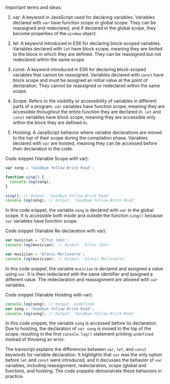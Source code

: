Important terms and ideas:

1. var: A keyword in JavaScript used for declaring variables. Variables declared with `var` have function scope or global scope. They can be reassigned and redeclared, and if declared in the global scope, they become properties of the `window` object.

2. let: A keyword introduced in ES6 for declaring block-scoped variables. Variables declared with `let` have block scope, meaning they are limited to the block in which they are defined. They can be reassigned but not redeclared within the same scope.

3. const: A keyword introduced in ES6 for declaring block-scoped variables that cannot be reassigned. Variables declared with `const` have block scope and must be assigned an initial value at the point of declaration. They cannot be reassigned or redeclared within the same scope.

4. Scope: Refers to the visibility or accessibility of variables in different parts of a program. `var` variables have function scope, meaning they are accessible throughout the entire function they are declared in. `let` and `const` variables have block scope, meaning they are accessible only within the block they are defined in.

5. Hoisting: A JavaScript behavior where variable declarations are moved to the top of their scope during the compilation phase. Variables declared with `var` are hoisted, meaning they can be accessed before their declaration in the code.

Code snippet (Variable Scope with var):

```javascript
var song = 'Goodbye Yellow Brick Road';

function sing() {
  console.log(song);
}

sing(); // Output: 'Goodbye Yellow Brick Road'
console.log(song); // Output: 'Goodbye Yellow Brick Road'
```

In this code snippet, the variable `song` is declared with `var` in the global scope. It is accessible both inside and outside the function `sing()` because `var` variables have function scope.

Code snippet (Variable Re-declaration with var):

```javascript
var musician = 'Elton John';
console.log(musician); // Output: 'Elton John'

var musician = 'Alanis Morissette';
console.log(musician); // Output: 'Alanis Morissette'
```

In this code snippet, the variable `musician` is declared and assigned a value using `var`. It is then redeclared with the same identifier and assigned a different value. The redeclaration and reassignment are allowed with `var` variables.

Code snippet (Variable Hoisting with var):

```javascript
console.log(song); // Output: undefined
var song = 'Goodbye Yellow Brick Road';
console.log(song); // Output: 'Goodbye Yellow Brick Road'
```

In this code snippet, the variable `song` is accessed before its declaration. Due to hoisting, the declaration of `var song` is moved to the top of the scope, resulting in the first `console.log()` statement printing `undefined` instead of throwing an error.

The transcript explains the differences between `var`, `let`, and `const` keywords for variable declaration. It highlights that `var` was the only option before `let` and `const` were introduced, and it discusses the behavior of `var` variables, including reassignment, redeclaration, scope (global and function), and hoisting. The code snippets demonstrate these behaviors in practice.